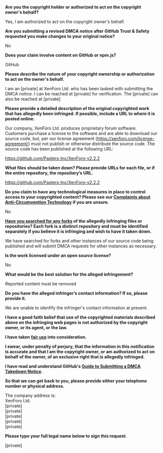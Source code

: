 **Are you the copyright holder or authorized to act on the copyright owner's behalf?**

Yes, I am authorized to act on the copyright owner's behalf.

**Are you submitting a revised DMCA notice after GitHub Trust & Safety requested you make changes to your original notice?**

No

**Does your claim involve content on GitHub or npm.js?**

GitHub

**Please describe the nature of your copyright ownership or authorization to act on the owner's behalf.**

I am an [private] at XenForo Ltd. who has been tasked with submitting the DMCA notice. I can be reached at [private] for verification. The [private] can also be reached at [private]

**Please provide a detailed description of the original copyrighted work that has allegedly been infringed. If possible, include a URL to where it is posted online.**

Our company, XenForo Ltd. produces proprietary forum software. Customers purchase a license to the software and are able to download our source code, but, per our license agreement (https://xenforo.com/license-agreement/) must not publish or otherwise distribute the source code. The source code has been published at the following URL:

https://github.com/Pasters-Inc/XenForo-v2.2.2

**What files should be taken down? Please provide URLs for each file, or if the entire repository, the repository’s URL.**

https://github.com/Pasters-Inc/XenForo-v2.2.2

**Do you claim to have any technological measures in place to control access to your copyrighted content? Please see our <a href="https://docs.github.com/articles/guide-to-submitting-a-dmca-takedown-notice#complaints-about-anti-circumvention-technology">Complaints about Anti-Circumvention Technology</a> if you are unsure.**

No

**<a href="https://docs.github.com/articles/dmca-takedown-policy#b-what-about-forks-or-whats-a-fork">Have you searched for any forks</a> of the allegedly infringing files or repositories? Each fork is a distinct repository and must be identified separately if you believe it is infringing and wish to have it taken down.**

We have searched for forks and other instances of our source code being published and will submit DMCA requests for other instances as necessary.

**Is the work licensed under an open source license?**

No

**What would be the best solution for the alleged infringement?**

Reported content must be removed

**Do you have the alleged infringer’s contact information? If so, please provide it.**

We are unable to idenfify the infringer's contact information at present.

**I have a good faith belief that use of the copyrighted materials described above on the infringing web pages is not authorized by the copyright owner, or its agent, or the law.**

**I have taken <a href="https://www.lumendatabase.org/topics/22">fair use</a> into consideration.**

**I swear, under penalty of perjury, that the information in this notification is accurate and that I am the copyright owner, or am authorized to act on behalf of the owner, of an exclusive right that is allegedly infringed.**

**I have read and understand GitHub's <a href="https://docs.github.com/articles/guide-to-submitting-a-dmca-takedown-notice/">Guide to Submitting a DMCA Takedown Notice</a>.**

**So that we can get back to you, please provide either your telephone number or physical address.**

The company address is:  
XenForo Ltd.  
[private]  
[private]  
[private]  
[private]  
[private]  

**Please type your full legal name below to sign this request.**

[private]  
